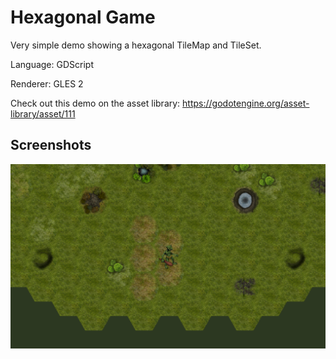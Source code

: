 # Hexagonal Game

Very simple demo showing a hexagonal TileMap and TileSet.

Language: GDScript

Renderer: GLES 2

Check out this demo on the asset library: https://godotengine.org/asset-library/asset/111

## Screenshots

![Screenshot](screenshots/hex.png)
